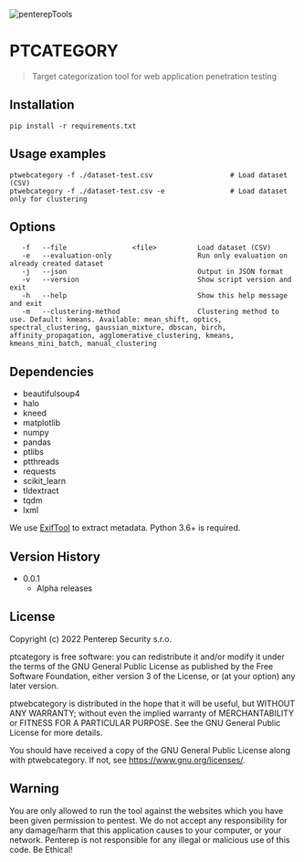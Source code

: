 ![penterepTools](https://www.penterep.com/external/penterepToolsLogo.png)


# PTCATEGORY
> Target categorization tool for web application penetration testing

## Installation
```
pip install -r requirements.txt
```

## Usage examples

```
ptwebcategory -f ./dataset-test.csv                   # Load dataset (CSV)
ptwebcategory -f ./dataset-test.csv -e                # Load dataset only for clustering
```

## Options
```
   -f   --file                <file>          Load dataset (CSV)
   -e   --evaluation-only                     Run only evaluation on already created dataset
   -j   --json                                Output in JSON format
   -v   --version                             Show script version and exit
   -h   --help                                Show this help message and exit
   -m   --clustering-method                   Clustering method to use. Default: kmeans. Available: mean_shift, optics, spectral_clustering, gaussian_mixture, dbscan, birch, affinity_propagation, agglomerative_clustering, kmeans, kmeans_mini_batch, manual_clustering
```

## Dependencies
- beautifulsoup4
- halo
- kneed
- matplotlib
- numpy
- pandas
- ptlibs
- ptthreads
- requests
- scikit_learn
- tldextract
- tqdm
- lxml

We use [ExifTool](https://exiftool.org/) to extract metadata.
Python 3.6+ is required.

## Version History
* 0.0.1
    * Alpha releases

## License

Copyright (c) 2022 Penterep Security s.r.o.

ptcategory is free software: you can redistribute it and/or modify
it under the terms of the GNU General Public License as published by
the Free Software Foundation, either version 3 of the License, or
(at your option) any later version.

ptwebcategory is distributed in the hope that it will be useful,
but WITHOUT ANY WARRANTY; without even the implied warranty of
MERCHANTABILITY or FITNESS FOR A PARTICULAR PURPOSE.  See the
GNU General Public License for more details.

You should have received a copy of the GNU General Public License
along with ptwebcategory.  If not, see <https://www.gnu.org/licenses/>.

## Warning

You are only allowed to run the tool against the websites which
you have been given permission to pentest. We do not accept any
responsibility for any damage/harm that this application causes to your
computer, or your network. Penterep is not responsible for any illegal
or malicious use of this code. Be Ethical!
